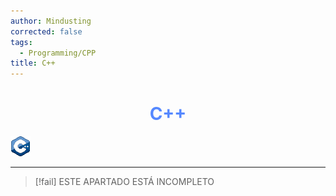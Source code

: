 ```yaml
---
author: Mindusting
corrected: false
tags:
  - Programming/CPP
title: C++
---
```


<h1 style="text-align:center;color:#58f;">C++</h1>

![#logo](../img/cpp_logo.png)

---

> [!fail] ESTE APARTADO ESTÁ INCOMPLETO
